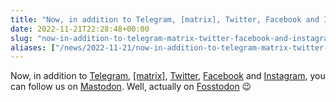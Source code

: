 ```yaml
---
title: "Now, in addition to Telegram, [matrix], Twitter, Facebook and Instagram, you can follow us on Mastodon"
date: 2022-11-21T22:28:48+00:00
slug: "now-in-addition-to-telegram-matrix-twitter-facebook-and-instagram-you-can-follow-us-on-mastodon"
aliases: ["/news/2022-11-21/now-in-addition-to-telegram-matrix-twitter-facebook-and-instagram-you-can-follow-us-on-mastodon-well-actually-on-fosstodon/"]
---
```


Now, in addition to [Telegram](https://t.me/OrganicMapsApp), [\[matrix\]](https://omaps.app/matrix), [Twitter](https://twitter.com/OrganicMapsApp), [Facebook](https://www.facebook.com/OrganicMaps) and [Instagram](https://www.instagram.com/organicmaps.app/), you can follow us on [Mastodon](https://fosstodon.org/@organicmaps). Well, actually on [Fosstodon](https://fosstodon.org/@organicmaps) 😉
